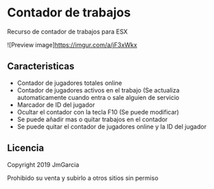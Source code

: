# Contador de trabajos

Recurso de contador de trabajos para ESX

![Preview image]https://imgur.com/a/jF3xWkx

## Caracteristicas

- Contador de jugadores totales online
- Contador de jugadores activos en el trabajo (Se actualiza automaticamente cuando entra o sale alguien de servicio
- Marcador de ID del jugador
- Ocultar el contador con la tecla F10 (Se puede modificar)
- Se puede añadir mas o quitar trabajos en el contador
- Se puede quitar el contador de jugadores online y la ID del jugador


## Licencia

Copyright 2019 JmGarcia

Prohibido su venta y subirlo a otros sitios sin permiso

